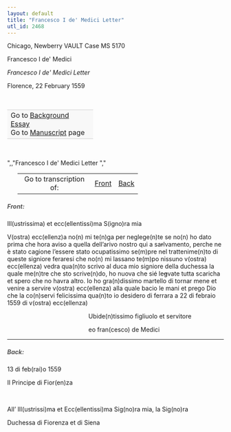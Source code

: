 ```yaml
---
layout: default
title: "Francesco I de' Medici Letter"
utl_id: 2468
---
```



Chicago, Newberry VAULT Case MS 5170


Francesco I de' Medici


*Francesco I de' Medici Letter*


Florence, 22 February 1559


 

<table border="0.5" cellpadding="1" cellspacing="1" style="width: 200px; background-color:#F8F8F8;"><tbody style="border-color:#ccc"><tr style="border-color:#ccc"><td>Go to <a href="{{ site.baseurl }}/essay/033" target="_blank">Background Essay</a><br />
			Go to <a href="{{ site.baseurl }}/www/record.html?id=033" target="_blank">Manuscript</a> page</td>
</tr></tbody></table>
 

",,"Francesco I de' Medici Letter
","
<table border="0.5" cellpadding="1" cellspacing="1" style="width: 280px; margin-left: 0.25in;"><tbody><tr style="border-color:#B3B6B7"><td style="text-align:center">Go to transcription of:</td>
<td style="text-align:center"><a href="#1">Front</a></td>
<td style="text-align:center"><a href="#2">Back</a></td>
</tr></tbody></table>
<h5 id="1" style="color:#555;">Front:</h5>

Ill(ustrissima) et ecc(ellentissi)ma S(igno)ra mia


V(ostra) ecc(ellenz)a no(n) mi te(n)ga per neglege(n)te se no(n) ho dato prima che hora aviso a quella dell’arivo nostro qui a sa<s>r</s>lvamento, perche ne è stato cagione l’essere stato ocupatissimo se(m)pre nel trattenime(n)to di queste signiore feraresi che no(n) mi lassano te(m)po nissuno v(ostra) ecc(ellenza) vedra qua(n)to scrivo al duca mio signiore della duchessa la quale me(n)tre che sto scrive(n)do, ho nuova che sié le<s>g</s>vate tutta scaricha et spero che no havra altro. Io ho gra(n)dissimo martello di tornar mene et venire a servire v(ostra) ecc(ellenza) alla quale bacio le mani et prego Dio che la co(n)servi felicissima qua(n)to io desidero di ferrara a 22 di febraio 1559 di v(ostra) ecc(ellenza)


                                                Ubide(n)tissimo figliuolo et servitore


                                                eo fran(cesco) de Medici  


<hr /><h5 id="2" style="color:#555;">Back: </h5>

13 di feb(rai)o 1559


Il Principe di Fior(en)za


 


All’ Ill(ustrissi)ma et Ecc(ellentissi)ma Sig(no)ra mia, la Sig(no)ra


Duchessa di Fiorenza et di Siena

